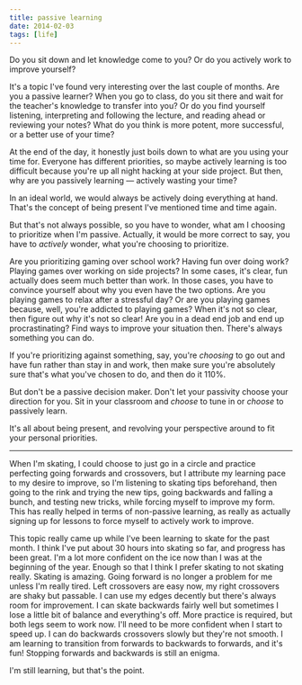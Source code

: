 ```yaml
---
title: passive learning
date: 2014-02-03
tags: [life]
---
```


Do you sit down and let knowledge come to you? Or do you actively work to improve yourself?

It's a topic I've found very interesting over the last couple of months. Are you a passive learner? When you go to class, do you sit there and wait for the teacher's knowledge to transfer into you? Or do you find yourself listening, interpreting and following the lecture, and reading ahead or reviewing your notes? What do you think is more potent, more successful, or a better use of your time?

At the end of the day, it honestly just boils down to what are you using your time for. Everyone has different priorities, so maybe actively learning is too difficult because you're up all night hacking at your side project. But then, why are you passively learning &mdash; actively wasting your time?

In an ideal world, we would always be actively doing everything at hand. That's the concept of being present I've mentioned time and time again.

But that's not always possible, so you have to wonder, what am I choosing to prioritize when I'm passive. Actually, it would be more correct to say, you have to *actively* wonder, what you're choosing to prioritize.

Are you prioritizing gaming over school work? Having fun over doing work? Playing games over working on side projects? In some cases, it's clear, fun actually does seem much better than work. In those cases, you have to convince yourself about why you even have the two options. Are you playing games to relax after a stressful day? Or are you playing games because, well, you're addicted to playing games? When it's not so clear, then figure out why it's not so clear! Are you in a dead end job and end up procrastinating? Find ways to improve your situation then. There's always something you can do.

If you're prioritizing against something, say, you're *choosing* to go out and have fun rather than stay in and work, then make sure you're absolutely sure that's what you've chosen to do, and then do it 110%.

But don't be a passive decision maker. Don't let your passivity choose your direction for you. Sit in your classroom and *choose* to tune in or *choose* to passively learn.

It's all about being present, and revolving your perspective around to fit your personal priorities.


-------

When I'm skating, I could choose to just go in a circle and practice perfecting going forwards and crossovers, but I attribute my learning pace to my desire to improve, so I'm listening to skating tips beforehand, then going to the rink and trying the new tips, going backwards and falling a bunch, and testing new tricks, while forcing myself to improve my form. This has really helped in terms of non-passive learning, as really as actually signing up for lessons to force myself to actively work to improve.

This topic really came up while I've been learning to skate for the past month. I think I've put about 30 hours into skating so far, and progress has been great. I'm a lot more confident on the ice now than I was at the beginning of the year. Enough so that I think I prefer skating to not skating really. Skating is amazing. Going forward is no longer a problem for me unless I'm really tired. Left crossovers are easy now, my right crossovers are shaky but passable. I can use my edges decently but there's always room for improvement. I can skate backwards fairly well but sometimes I lose a little bit of balance and everything's off. More practice is required, but both legs seem to work now. I'll need to be more confident when I start to speed up. I can do backwards crossovers slowly but they're not smooth. I am learning to transition from forwards to backwards to forwards, and it's fun! Stopping forwards and backwards is still an enigma.

I'm still learning, but that's the point.
